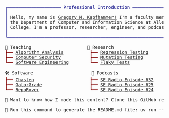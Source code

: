 <pre style="font-family:Menlo,'DejaVu Sans Mono',consolas,'Courier New',monospace">
<span style="color: #000080; text-decoration-color: #000080">╭──────────────────── Professional Introduction ─────────────────────╮</span>
<span style="color: #000080; text-decoration-color: #000080">│</span>                                                                    <span style="color: #000080; text-decoration-color: #000080">│</span>
<span style="color: #000080; text-decoration-color: #000080">│</span> Hello, my name is <a href="https://www.gregorykapfhammer.com">Gregory M. Kapfhammer!</a> I&#x27;m a faculty member in   <span style="color: #000080; text-decoration-color: #000080">│</span>
<span style="color: #000080; text-decoration-color: #000080">│</span> the Department of Computer and Information Science at Allegheny    <span style="color: #000080; text-decoration-color: #000080">│</span>
<span style="color: #000080; text-decoration-color: #000080">│</span> College. I&#x27;m a professor, researcher, engineer, and podcaster.     <span style="color: #000080; text-decoration-color: #000080">│</span>
<span style="color: #000080; text-decoration-color: #000080">│</span>                                                                    <span style="color: #000080; text-decoration-color: #000080">│</span>
<span style="color: #000080; text-decoration-color: #000080">╰────────────────────────────────────────────────────────────────────╯</span>

🎉 Teaching                     🔬 Research                                                   
<span style="color: #800000; text-decoration-color: #800000">┣━━ </span><a href="https://algorithmology.org/">Algorithm Analysis</a>          <span style="color: #800000; text-decoration-color: #800000">┣━━ </span><a href="https://www.gregorykapfhammer.com/research/papers/#category=test-suite%20prioritization">Regression Testing</a>                                        
<span style="color: #800000; text-decoration-color: #800000">┣━━ </span><a href="https://securitysynapse.org/">Computer Security</a>           <span style="color: #800000; text-decoration-color: #800000">┣━━ </span><a href="https://www.gregorykapfhammer.com/research/papers/#category=mutation%20testing">Mutation Testing</a>                                          
<span style="color: #800000; text-decoration-color: #800000">┗━━ </span><a href="https://developerdevelopment.com/">Software Engineering</a>        <span style="color: #800000; text-decoration-color: #800000">┗━━ </span><a href="https://www.gregorykapfhammer.com/research/papers/#category=flaky%20tests">Flaky Tests</a>                                               

🛠️ Software                      🎤 Podcasts                                                   
<span style="color: #800000; text-decoration-color: #800000">┣━━ </span><a href="https://github.com/AstuteSource/chasten">Chasten</a>                     <span style="color: #800000; text-decoration-color: #800000">┣━━ </span><a href="https://se-radio.net/2024/09/se-radio-632-goran-petrovic-on-mutation-testing-at-google/">SE Radio Episode 632</a>                                      
<span style="color: #800000; text-decoration-color: #800000">┣━━ </span><a href="https://github.com/GatorEducator/gatorgrade">GatorGrade</a>                  <span style="color: #800000; text-decoration-color: #800000">┣━━ </span><a href="https://se-radio.net/2024/07/se-radio-625-jonathan-schneider-on-automated-refactoring-with-openrewrite/">SE Radio Episode 625</a>                                      
<span style="color: #800000; text-decoration-color: #800000">┗━━ </span><a href="https://github.com/GatorEducator/reporover">RepoRover</a>                   <span style="color: #800000; text-decoration-color: #800000">┗━━ </span><a href="https://se-radio.net/2024/07/se-radio-624-marcelo-trylesinski-on-fastapi/">SE Radio Episode 624</a>                                      

🤖 Want to know how I made this content? Clone this GitHub repository: <a href="https://github.com/gkapfham/gkapfham">gkapfham/gkapfham</a>

🚧 Run this command to generate the README.md file: uv run --with rich generate-readme.py
</pre>
